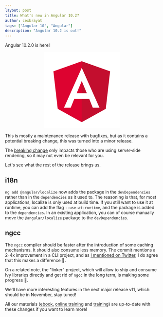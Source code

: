 ```yaml
---
layout: post
title: What's new in Angular 10.2?
author: cexbrayat
tags: ["Angular 10", "Angular"]
description: "Angular 10.2 is out!"
---
```


Angular&nbsp;10.2.0 is here!

<p style="text-align: center;">
  <a href="https://github.com/angular/angular/blob/master/CHANGELOG.md#1020-2020-10-21">
    <img class="rounded img-fluid" style="max-width: 100%" src="/assets/images/angular.png" alt="Angular logo" />
  </a>
</p>

This is mostly a maintenance release with bugfixes,
but as it contains a potential breaking change,
this was turned into a minor release.

The [breaking change](https://github.com/angular/angular/commit/71fb99f062b85fb10391f5d774886e23a8278777)
only impacts those who are using server-side rendering,
so it may not even be relevant for you.

Let's see what the rest of the release brings us.


## i18n

`ng add @angular/localize` now adds the package in the `devDependencies`
rather than in the `dependencies` as it used to.
The reasoning is that, for most applications, localize is only used at build time.
If you still want to use it at runtime, you can add the flag `--use-at-runtime`,
and the package is added to the `dependencies`.
In an existing application, you can of course manually move the `@angular/localize` package
to the `devDependencies`.

## ngcc

The `ngcc` compiler should be faster after the introduction of some caching mechanisms.
It should also consume less memory.
The commit mentions a 2-4x improvement in a CLI project,
and as [I mentioned on Twitter](https://twitter.com/cedric_exbrayat/status/1306681520061583361),
I do agree that this makes a difference 🚀.

On a related note, the "linker" project, which will allow to ship and consume Ivy libraries directly
and get rid of `ngcc` in the long term, is making some progress 💪.

We'll have more interesting features in the next major release v11,
which should be in November, stay tuned!

All our materials ([ebook](https://books.ninja-squad.com/angular), [online training](https://angular-exercises.ninja-squad.com/) and [training](https://ninja-squad.com/training/angular)) are up-to-date with these changes if you want to learn more!
